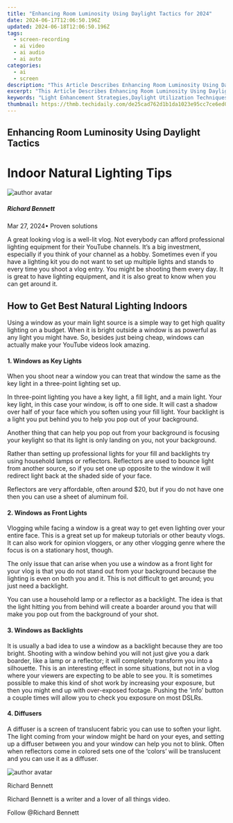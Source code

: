 ```yaml
---
title: "Enhancing Room Luminosity Using Daylight Tactics for 2024"
date: 2024-06-17T12:06:50.196Z
updated: 2024-06-18T12:06:50.196Z
tags: 
  - screen-recording
  - ai video
  - ai audio
  - ai auto
categories: 
  - ai
  - screen
description: "This Article Describes Enhancing Room Luminosity Using Daylight Tactics for 2024"
excerpt: "This Article Describes Enhancing Room Luminosity Using Daylight Tactics for 2024"
keywords: "Light Enhancement Strategies,Daylight Utilization Techniques,Brightening Spaces Naturally,Sunlight Illumination Methods,Room Brightness Optimization,Natural Luminosity Increase,Tactical Daylighting Approaches"
thumbnail: https://thmb.techidaily.com/de25cad762d1b1da1023e95cc7ce6ed0cc716ab658bda48c421a9e8a9c4e4418.png
---
```


## Enhancing Room Luminosity Using Daylight Tactics

# Indoor Natural Lighting Tips

![author avatar](https://images.wondershare.com/filmora/article-images/richard-bennett.jpg)

##### Richard Bennett

 Mar 27, 2024• Proven solutions

 A great looking vlog is a well-lit vlog. Not everybody can afford professional lighting equipment for their YouTube channels. It’s a big investment, especially if you think of your channel as a hobby. Sometimes even if you have a lighting kit you do not want to set up multiple lights and stands to every time you shoot a vlog entry. You might be shooting them every day. It is great to have lighting equipment, and it is also great to know when you can get around it.

## How to Get Best Natural Lighting Indoors

 Using a window as your main light source is a simple way to get high quality lighting on a budget. When it is bright outside a window is as powerful as any light you might have. So, besides just being cheap, windows can actually make your YouTube videos look amazing.

#### 1\. Windows as Key Lights

 When you shoot near a window you can treat that window the same as the key light in a three-point lighting set up.

 In three-point lighting you have a key light, a fill light, and a main light. Your key light, in this case your window, is off to one side. It will cast a shadow over half of your face which you soften using your fill light. Your backlight is a light you put behind you to help you pop out of your background.

 Another thing that can help you pop out from your background is focusing your keylight so that its light is only landing on you, not your background.

 Rather than setting up professional lights for your fill and backlights try using household lamps or reflectors. Reflectors are used to bounce light from another source, so if you set one up opposite to the window it will redirect light back at the shaded side of your face.

 Reflectors are very affordable, often around $20, but if you do not have one then you can use a sheet of aluminum foil.

#### 2\. Windows as Front Lights

 Vlogging while facing a window is a great way to get even lighting over your entire face. This is a great set up for makeup tutorials or other beauty vlogs. It can also work for opinion vloggers, or any other vlogging genre where the focus is on a stationary host, though.

 The only issue that can arise when you use a window as a front light for your vlog is that you do not stand out from your background because the lighting is even on both you and it. This is not difficult to get around; you just need a backlight.

 You can use a household lamp or a reflector as a backlight. The idea is that the light hitting you from behind will create a boarder around you that will make you pop out from the background of your shot.

#### 3\. Windows as Backlights

 It is usually a bad idea to use a window as a backlight because they are too bright. Shooting with a window behind you will not just give you a dark boarder, like a lamp or a reflector; it will completely transform you into a silhouette. This is an interesting effect in some situations, but not in a vlog where your viewers are expecting to be able to see you. It is sometimes possible to make this kind of shot work by increasing your exposure, but then you might end up with over-exposed footage. Pushing the ‘info’ button a couple times will allow you to check you exposure on most DSLRs.

#### 4\. Diffusers

 A diffuser is a screen of translucent fabric you can use to soften your light. The light coming from your window might be hard on your eyes, and setting up a diffuser between you and your window can help you not to blink. Often when reflectors come in colored sets one of the ‘colors’ will be translucent and you can use it as a diffuser.

![author avatar](https://images.wondershare.com/filmora/article-images/richard-bennett.jpg)

Richard Bennett

Richard Bennett is a writer and a lover of all things video.

Follow @Richard Bennett


<ins class="adsbygoogle"
     style="display:block"
     data-ad-format="autorelaxed"
     data-ad-client="ca-pub-7571918770474297"
     data-ad-slot="1223367746"></ins>



<ins class="adsbygoogle"
     style="display:block"
     data-ad-client="ca-pub-7571918770474297"
     data-ad-slot="8358498916"
     data-ad-format="auto"
     data-full-width-responsive="true"></ins>



